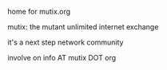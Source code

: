 home for mutix.org

mutix: the mutant unlimited internet exchange

it's a next step network community

involve on info AT mutix DOT org
